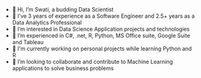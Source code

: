 - 👋 Hi, I’m Swati, a budding Data Scientist
- 🌱 I've 3 years of experience as a Software Engineer and 2.5+ years as a Data Analytics Professional
- 👀 I’m interested in Data Science Application projects and technologies
- 🌱 I’m experienced in C#, .net, R, Python, MS Office suite, Google Suite and Tableau
- 🤔 I'm currently working on personal projects while learning Python and R
- 💞️ I’m looking to collaborate and contribute to Machine Learning applications to solve business problems

<!---
swati-1223/swati-1223 is a ✨ special ✨ repository because its `README.md` (this file) appears on your GitHub profile.
You can click the Preview link to take a look at your changes.
--->
